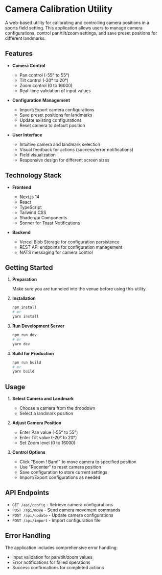 # Camera Calibration Utility

A web-based utility for calibrating and controlling camera positions in a sports field setting. This application allows users to manage camera configurations, control pan/tilt/zoom settings, and save preset positions for different landmarks.

## Features

- **Camera Control**
  - Pan control (-55° to 55°)
  - Tilt control (-20° to 20°)
  - Zoom control (0 to 16000)
  - Real-time validation of input values

- **Configuration Management**
  - Import/Export camera configurations
  - Save preset positions for landmarks
  - Update existing configurations
  - Reset camera to default position

- **User Interface**
  - Intuitive camera and landmark selection
  - Visual feedback for actions (success/error notifications)
  - Field visualization
  - Responsive design for different screen sizes

## Technology Stack

- **Frontend**
  - Next.js 14
  - React
  - TypeScript
  - Tailwind CSS
  - Shadcn/ui Components
  - Sonner for Toast Notifications

- **Backend**
  - Vercel Blob Storage for configuration persistence
  - REST API endpoints for configuration management
  - NATS messaging for camera control

## Getting Started

1. **Preparation**
   
   Make sure you are tunneled into the venue before using this utility.
   
2. **Installation**
   ```bash
   npm install
   # or
   yarn install
   ```

3. **Run Development Server**
   ```bash
   npm run dev
   # or
   yarn dev
   ```

4. **Build for Production**
   ```bash
   npm run build
   # or
   yarn build
   ```

## Usage

1. **Select Camera and Landmark**
   - Choose a camera from the dropdown
   - Select a landmark position

2. **Adjust Camera Position**
   - Enter Pan value (-55° to 55°)
   - Enter Tilt value (-20° to 20°)
   - Set Zoom level (0 to 16000)

3. **Control Options**
   - Click "Boom ! Bam!" to move camera to specified position
   - Use "Recenter" to reset camera position
   - Save configuration to store current settings
   - Import/Export configurations as needed

## API Endpoints

- `GET /api/config` - Retrieve camera configurations
- `POST /api/move` - Send camera movement commands
- `POST /api/update` - Update camera configurations
- `POST /api/import` - Import configuration file

## Error Handling

The application includes comprehensive error handling:
- Input validation for pan/tilt/zoom values
- Error notifications for failed operations
- Success confirmations for completed actions
